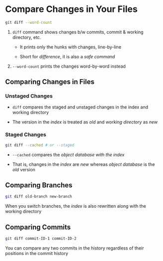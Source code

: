 # Compare Changes in Your Files

```bash
git diff --word-count
```

1. ```diff``` command shows changes b/w commits, commit & working directory, etc.

    - It prints only the hunks with changes, line-by-line

    - Short for *difference*, it is also a *safe command*

2. ```--word-count``` prints the changes word-by-word instead

## Comparing Changes in Files

### Unstaged Changes

- ``diff`` compares the staged and unstaged changes in the index and working directory

- The version in the *index* is treated as *old* and *working directory*
as *new*

### Staged Changes

```bash
git diff --cached # or --staged
```

- ```--cached``` compares the *object database with the index*

- That is, changes in the *index* are *new* whereas *object database* is the
*old* version

## Comparing Branches

```bash
git diff old-branch new-branch
```

When you switch branches, the *index* is also rewritten along with the working
directory

## Comparing Commits

```bash
git diff commit-ID-1 commit-ID-2
```

You can compare any two commits in the history regardless of their positions in
the commit history
